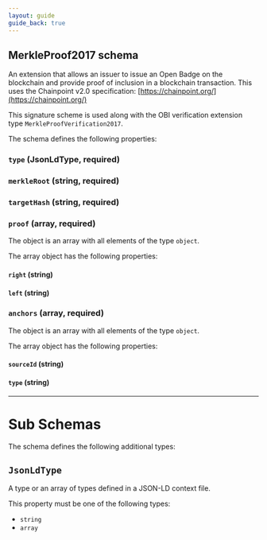 ```yaml
---
layout: guide
guide_back: true
---
```

## MerkleProof2017 schema

An extension that allows an issuer to issue an Open Badge on the blockchain and provide proof of inclusion in a blockchain transaction. This uses the Chainpoint v2.0 specification: [https://chainpoint.org/](https://chainpoint.org/)

This signature scheme is used along with the OBI verification extension type `MerkleProofVerification2017`.

The schema defines the following properties:

### `type` (JsonLdType, required)

### `merkleRoot` (string, required)

### `targetHash` (string, required)

### `proof` (array, required)

The object is an array with all elements of the type `object`.

The array object has the following properties:

#### `right` (string)

#### `left` (string)

### `anchors` (array, required)

The object is an array with all elements of the type `object`.

The array object has the following properties:

#### `sourceId` (string)

#### `type` (string)

---

# Sub Schemas

The schema defines the following additional types:

## `JsonLdType`

A type or an array of types defined in a JSON-LD context file.

This property must be one of the following types:

* `string`
* `array`